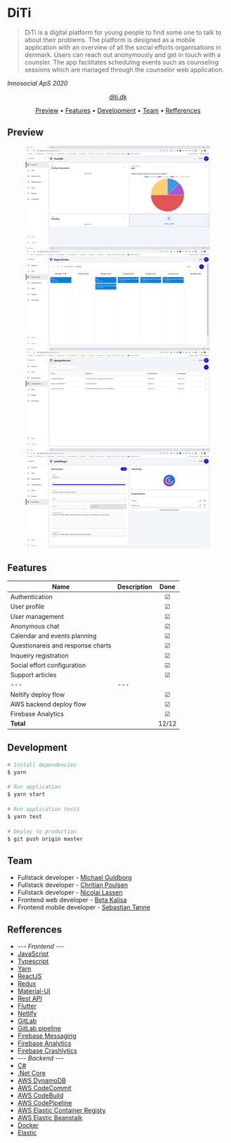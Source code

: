  
# DiTi

> DiTi is a digital platform for young people to find some one to talk to about their problems. The platform is designed as a mobile application with an overview of all the social efforts organisations in denmark. Users can reach out anonymously and get in touch with a counsler. The app facilitates scheduling events such as counseling sessions which are managed through the counselor web application.

*Innosocial ApS 2020*

<p align="center">
	<a href="https://diti.dk">
		diti.dk
	</a>
</p>


<p align="center">
  <a href="#preview">Preview</a> •
  <a href="#features">Features</a> •
  <a href="#development">Development</a> •
  <a href="#team">Team</a> •
  <a href="#refferences">Refferences</a>
</p>

## Preview

<p align="center">
	<img src="screenshots/screenshot_2.jpg" width="420">
	<img src="screenshots/screenshot_3.jpg" width="420">
	<img src="screenshots/screenshot_4.jpg" width="420">
	<img src="screenshots/screenshot_5.jpg" width="420">
</p>

## Features

| Name | Description | Done |
| --- | --- |  :---: |
| Authentication | | &#9745;
| User profile | | &#9745;
| User management | | &#9745;
| Anonymous chat | | &#9745;
| Calendar and events planning | | &#9745;
| Questionareis and response charts | | &#9745;
| Inqueiry registration | | &#9745;
| Social effort configuration | | &#9745;
| Support articles | | &#9745;
| --- | --- |  |
| Neltify deploy flow | | &#9745;
| AWS backend deploy flow | | &#9745;
| Firebase Analytics | | &#9745;
| <b>Total</b> | | 12/12


## Development

```bash
# Install dependencies
$ yarn

# Run application
$ yarn start

# Run application tests
$ yarn test

# Deploy to production
$ git push origin master
```


## Team
- Fullstack developer - [Michael Guldborg](http://michaelguldborg.dk)
- Fullstack developer - [Chritian Poulsen](https://www.christianpoulsen.dk/)
- Fullstack developer - [Nicolai Lassen](https://nmtl.dk/)
- Frontend web developer - [Beta Kalisa](#)
- Frontend mobile developer - [Sebastian Tønne](#)


## Refferences
- --- *Frontend* ---
- [JavaScript](https://www.javascript.com/)
- [Typescript](https://www.typescriptlang.org/)
- [Yarn](https://yarnpkg.com/)
- [ReactJS](https://reactjs.org/)
- [Redux](https://redux.js.org/)
- [Material-UI](https://mui.com/)
- [Rest API](https://restfulapi.net/)
- [Flutter](https://flutter.dev/)
- [Netlify](https://www.netlify.com/)
- [GitLab](https://gitlab.com/)
- [GitLab pipeline](https://docs.gitlab.com/ee/ci/pipelines/)
- [Firebase Messaging](https://firebase.google.com/docs/cloud-messaging/)
- [Firebase Analytics](https://firebase.google.com/docs/analytics/)
- [Firebase Crashlytics](https://firebase.google.com/docs/crashlytics/)
- --- *Backend* ---
- [C#](https://docs.microsoft.com/en-us/dotnet/csharp/)
- [.Net Core](https://docs.microsoft.com/da-dk/dotnet/)
- [AWS DynamoDB](https://aws.amazon.com/dynamodb/)
- [AWS CodeCommit](https://aws.amazon.com/codecommit/)
- [AWS CodeBuild](https://aws.amazon.com/codebuild/)
- [AWS CodePipeline](https://aws.amazon.com/codepipeline/)
- [AWS Elastic Container Registy](https://aws.amazon.com/ecr/)
- [AWS Elastic Beanstalk](https://aws.amazon.com/elasticbeanstalk/)
- [Docker](https://www.docker.com/)
- [Elastic](https://www.elastic.co/)
